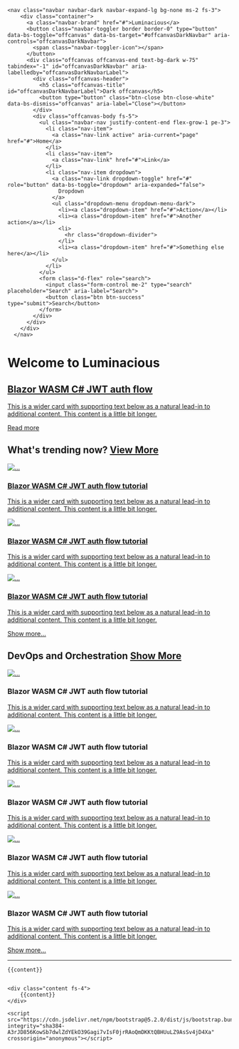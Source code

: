 ---
---
<!doctype html>
<html lang="en">
  <head>
    <meta charset="utf-8">
    <meta name="viewport" content="width=device-width, initial-scale=1">
    <title>{% include pageheadtitle.html %}</title>
    <link href="https://cdn.jsdelivr.net/npm/bootstrap@5.2.0/dist/css/bootstrap.min.css" rel="stylesheet" integrity="sha384-gH2yIJqKdNHPEq0n4Mqa/HGKIhSkIHeL5AyhkYV8i59U5AR6csBvApHHNl/vI1Bx" crossorigin="anonymous">
    <link href="{{site.baseurl}}/css/style.css" rel="stylesheet">
    <link rel="stylesheet" href="https://cdnjs.cloudflare.com/ajax/libs/font-awesome/4.7.0/css/font-awesome.min.css">
    <link rel="preconnect" href="https://fonts.googleapis.com">
    <link rel="preconnect" href="https://fonts.gstatic.com" crossorigin>
    <link href="https://fonts.googleapis.com/css2?family=Mansalva&display=swap" rel="stylesheet">
    <link href="https://fonts.googleapis.com/css2?family=Caveat&display=swap" rel="stylesheet">
    <link href="https://fonts.googleapis.com/css2?family=Permanent+Marker&display=swap" rel="stylesheet">
    <link href="https://fonts.googleapis.com/css2?family=Montserrat:ital,wght@0,100;0,400;0,600;0,700;0,900;1,100;1,400;1,600;1,700;1,900&display=swap" rel="stylesheet">
    <link href="https://fonts.googleapis.com/css2?family=Alegreya+Sans+SC:ital,wght@0,700;1,700&display=swap" rel="stylesheet">
    <link rel="preconnect" href="https://fonts.googleapis.com">
    <link rel="preconnect" href="https://fonts.gstatic.com" crossorigin>
    <link href="https://fonts.googleapis.com/css2?family=Fira+Sans+Condensed:ital,wght@0,100;0,200;0,300;0,400;0,500;0,600;0,700;0,800;0,900;1,100;1,200;1,300;1,400;1,500;1,600;1,700;1,800;1,900&display=swap" rel="stylesheet">
  </head>
  <body class="bg-dark text-light">

    <nav class="navbar navbar-dark navbar-expand-lg bg-none ms-2 fs-3">
        <div class="container">
          <a class="navbar-brand" href="#">Luminacious</a>
          <button class="navbar-toggler border border-0" type="button" data-bs-toggle="offcanvas" data-bs-target="#offcanvasDarkNavbar" aria-controls="offcanvasDarkNavbar">
            <span class="navbar-toggler-icon"></span>
          </button>
          <div class="offcanvas offcanvas-end text-bg-dark w-75" tabindex="-1" id="offcanvasDarkNavbar" aria-labelledby="offcanvasDarkNavbarLabel">
            <div class="offcanvas-header">
              <h5 class="offcanvas-title" id="offcanvasDarkNavbarLabel">Dark offcanvas</h5>
              <button type="button" class="btn-close btn-close-white" data-bs-dismiss="offcanvas" aria-label="Close"></button>
            </div>
            <div class="offcanvas-body fs-5">
              <ul class="navbar-nav justify-content-end flex-grow-1 pe-3">
                <li class="nav-item">
                  <a class="nav-link active" aria-current="page" href="#">Home</a>
                </li>
                <li class="nav-item">
                  <a class="nav-link" href="#">Link</a>
                </li>
                <li class="nav-item dropdown">
                  <a class="nav-link dropdown-toggle" href="#" role="button" data-bs-toggle="dropdown" aria-expanded="false">
                    Dropdown
                  </a>
                  <ul class="dropdown-menu dropdown-menu-dark">
                    <li><a class="dropdown-item" href="#">Action</a></li>
                    <li><a class="dropdown-item" href="#">Another action</a></li>
                    <li>
                      <hr class="dropdown-divider">
                    </li>
                    <li><a class="dropdown-item" href="#">Something else here</a></li>
                  </ul>
                </li>
              </ul>
              <form class="d-flex" role="search">
                <input class="form-control me-2" type="search" placeholder="Search" aria-label="Search">
                <button class="btn btn-success" type="submit">Search</button>
              </form>
            </div>
          </div>
        </div>
      </nav>




      



<h1 class="mt-n3">Welcome to Luminacious</h1>


<!--url(https://images.unsplash.com/photo-1525547719571-a2d4ac8945e2?ixlib=rb-1.2.1&ixid=MnwxMjA3fDB8MHxwaG90by1wYWdlfHx8fGVufDB8fHx8&auto=format&fit=crop&w=1064&q=80)-->
<div class="container-fluid bg-image-default g-0" style="background-image:url({{page.splash}});">
    <div class="container d-flex text-light hero-3">
        <div class="container mb-3 mb-sm-5 mt-auto fs-3 hero-content-3">
            <h2 class="fs-h1 fw-h1" data-highlight="highlight"><a class="text-light text-decoration-none" href="#">Blazor WASM C# JWT auth flow</a></h1>
            <p>
                <a class="text-light text-decoration-none" href="#">
                    This is a wider card with supporting text below as a natural lead-in to additional content. This content is a little bit longer.
                </a>
            </p>
            <p>
                <a class="btn btn-outline-light" href="#" role="button">Read more</a>
            </p>
        </div>    
    </div>
    <div class="container-fluid bg-overlay-gradient-bottom-dark g-0 p-5">
        <p class="m-0 p-5"></p>
    </div>
</div>



<div class="container mt-n6 fs-6 p-4">
    <div class="container text-light p-4 px-sm-5 rounded-4 bg-frost splash-follower">
        <h2 class="fs-6 text-uppercase text-white-50">What's trending now? <a class="d-none d-sm-block float-end text-light text-decoration-none fw-lighter" href="#">View More</a></h2>
        <div class="row row-cols-1 row-cols-lg-2 row-cols-xl-3">
            <div class="col my-2">
                <div class="row">
                    <div class="col col-4 d-flex">
                        <p>
                            <a href="#">
                                <img src="https://images.unsplash.com/photo-1488590528505-98d2b5aba04b?ixlib=rb-1.2.1&ixid=MnwxMjA3fDB8MHxwaG90by1wYWdlfHx8fGVufDB8fHx8&auto=format&fit=crop&w=2070&q=80" class="w-100 h-100 image-default rounded-4" alt="...">
                            </a>
                        </p>
                    </div>
                    <div class="col col-8">
                        <h3><a class="text-light" href="#">Blazor WASM C# JWT auth flow tutorial</a></h3>
                        <p>
                            <a class="text-light text-decoration-none" href="#">
                                This is a wider card with supporting text below as a natural lead-in to additional content. This content is a little bit longer.
                            </a>
                        </p>
                    </div>
                </div>                
            </div>
            <div class="col my-2">
                <div class="row">
                    <div class="col col-4 d-flex">
                        <p>
                            <a href="#">
                                <img src="https://images.unsplash.com/photo-1488590528505-98d2b5aba04b?ixlib=rb-1.2.1&ixid=MnwxMjA3fDB8MHxwaG90by1wYWdlfHx8fGVufDB8fHx8&auto=format&fit=crop&w=2070&q=80" class="w-100 h-100 image-default rounded-4" alt="...">
                            </a>
                        </p>
                    </div>
                    <div class="col col-8">
                        <h3><a class="text-light" href="#">Blazor WASM C# JWT auth flow tutorial</a></h3>
                        <p>
                            <a class="text-light text-decoration-none" href="#">
                                This is a wider card with supporting text below as a natural lead-in to additional content. This content is a little bit longer.
                            </a>
                        </p>
                    </div>
                </div>                
            </div>
            <div class="col my-2 d-none d-xl-block d-xxl-block">
                <div class="row">
                    <div class="col col-4 d-flex">
                        <p>
                            <a href="#">
                                <img src="https://images.unsplash.com/photo-1488590528505-98d2b5aba04b?ixlib=rb-1.2.1&ixid=MnwxMjA3fDB8MHxwaG90by1wYWdlfHx8fGVufDB8fHx8&auto=format&fit=crop&w=2070&q=80" class="w-100 h-100 image-default rounded-4" alt="...">
                            </a>
                        </p>
                    </div>
                    <div class="col col-8">
                        <h3><a class="text-light" href="#">Blazor WASM C# JWT auth flow tutorial</a></h3>
                        <p>
                            <a class="text-light text-decoration-none" href="#">
                                This is a wider card with supporting text below as a natural lead-in to additional content. This content is a little bit longer.
                            </a>
                        </p>
                    </div>
                </div>                
            </div>
        </div>       
        <p class="d-sm-none d-block">
            <a class="btn btn-outline-light w-100" href="#" role="button">Show more...</a>
        </p> 
    </div>
</div>


<div class="container p-4">
    <h2 class="text-uppercase text-white-50">DevOps and Orchestration <a class="d-none d-sm-inline-block float-end btn btn-outline-light btn-sm" href="#">Show More</a></h2>
    <div class="row py-2 gx-5 fs-5">
        <div class="col-md-8">
            <div class="col mt-3 mb-5">
                <p>
                    <a href="#">
                        <img src="https://images.unsplash.com/photo-1488590528505-98d2b5aba04b?ixlib=rb-1.2.1&ixid=MnwxMjA3fDB8MHxwaG90by1wYWdlfHx8fGVufDB8fHx8&auto=format&fit=crop&w=2070&q=80" class="w-100 h-100 image-default rounded-4 aspect-ratio-2-1" alt="...">
                    </a>
                </p>
                <h3>Blazor WASM C# JWT auth flow tutorial</h3>
                <p>
                    <a class="text-light text-decoration-none" href="#">
                        This is a wider card with supporting text below as a natural lead-in to additional content. This content is a little bit longer.
                    </a>
                </p>
            </div>
            <div class="col mt-3 mb-5">
                <p>
                    <a href="#">
                        <img src="https://images.unsplash.com/photo-1488590528505-98d2b5aba04b?ixlib=rb-1.2.1&ixid=MnwxMjA3fDB8MHxwaG90by1wYWdlfHx8fGVufDB8fHx8&auto=format&fit=crop&w=2070&q=80" class="w-100 h-100 image-default rounded-4 aspect-ratio-2-1" alt="...">
                    </a>
                </p>
                <h3>Blazor WASM C# JWT auth flow tutorial</h3>
                <p>
                    <a class="text-light text-decoration-none" href="#">
                        This is a wider card with supporting text below as a natural lead-in to additional content. This content is a little bit longer.
                    </a>
                </p>
            </div>
        </div>
        <div class="col-md-4">
            <div class="col mt-3 mb-5">
                <p>
                    <a href="#">
                        <img src="https://images.unsplash.com/photo-1488590528505-98d2b5aba04b?ixlib=rb-1.2.1&ixid=MnwxMjA3fDB8MHxwaG90by1wYWdlfHx8fGVufDB8fHx8&auto=format&fit=crop&w=2070&q=80" class="w-100 h-100 image-default rounded-4 aspect-ratio-2-1" alt="...">
                    </a>
                </p>
                <h3>Blazor WASM C# JWT auth flow tutorial</h3>
                <p>
                    <a class="text-light text-decoration-none" href="#">
                        This is a wider card with supporting text below as a natural lead-in to additional content. This content is a little bit longer.
                    </a>
                </p>
            </div>
            <div class="row">
                <div class="col-12 col-sm-6 col-md-12 mt-3 mb-5 fs-sm-s fs-md-r">
                    <div class="row">
                        <p class="col-5 col-xl-12">
                            <a href="#">
                                <img src="https://images.unsplash.com/photo-1488590528505-98d2b5aba04b?ixlib=rb-1.2.1&ixid=MnwxMjA3fDB8MHxwaG90by1wYWdlfHx8fGVufDB8fHx8&auto=format&fit=crop&w=2070&q=80" class="w-100 h-100 image-default rounded-4 aspect-ratio-2-1" alt="...">
                            </a>
                        </p>
                        <h3 class="col-7 col-xl-12">Blazor WASM C# JWT auth flow tutorial</h3>
                        <p class="col">
                            <a class="text-light text-decoration-none" href="#">
                                This is a wider card with supporting text below as a natural lead-in to additional content. This content is a little bit longer.
                            </a>
                        </p>
                    </div>                
                </div>
                <div class="col-12 col-sm-6 col-md-12 mt-3 mb-5 fs-sm-s fs-md-r row">
                    <p class="col-5 col-xl-12">
                        <a href="#">
                            <img src="https://images.unsplash.com/photo-1488590528505-98d2b5aba04b?ixlib=rb-1.2.1&ixid=MnwxMjA3fDB8MHxwaG90by1wYWdlfHx8fGVufDB8fHx8&auto=format&fit=crop&w=2070&q=80" class="w-100 h-100 image-default rounded-4 aspect-ratio-2-1" alt="...">
                        </a>
                    </p>
                    <h3 class="col-7 col-xl-12">Blazor WASM C# JWT auth flow tutorial</h3>
                    <p class="float-start">
                        <a class="text-light text-decoration-none" href="#">
                            This is a wider card with supporting text below as a natural lead-in to additional content. This content is a little bit longer.
                        </a>
                    </p>             
                </div>
                <!--<div class="col-12 col-sm-6 col-md-12 mt-3 mb-5 fs-sm-s fs-md-r d-flex flex-wrap align-content-start">
                    <h3 class="order-2 w-75">
                        <a class="text-light" href="#">
                            Blazor WASM C# JWT auth flow tutorial
                        </a>
                    </h3>
                    <p class="order-1 w-25">
                        <a class="text-light text-decoration-none" href="#">
                            <img src="https://images.unsplash.com/photo-1488590528505-98d2b5aba04b?ixlib=rb-1.2.1&ixid=MnwxMjA3fDB8MHxwaG90by1wYWdlfHx8fGVufDB8fHx8&auto=format&fit=crop&w=2070&q=80" class="w-100 image-default rounded-4 aspect-ratio-2-1" alt="...">
                        </a>
                    </p>             
                    <p class="order-3 w-75">
                        <a class="text-light text-decoration-none" href="#">
                            This is a wider card with supporting text below as a natural lead-in to additional content. This content is a little bit longer.
                        </a>
                    </p>             
                </div>-->
            </div>            
        </div>
    </div>
    <p class="d-sm-none d-block">
        <a class="btn btn-outline-light w-100" href="#" role="button">Show more...</a>
    </p>
    <hr class="my-5" />
</div>






    {{content}}


    <div class="content fs-4">
        {{content}}
    </div>

    <script src="https://cdn.jsdelivr.net/npm/bootstrap@5.2.0/dist/js/bootstrap.bundle.min.js" integrity="sha384-A3rJD856KowSb7dwlZdYEkO39Gagi7vIsF0jrRAoQmDKKtQBHUuLZ9AsSv4jD4Xa" crossorigin="anonymous"></script>
    
  </body>
</html>